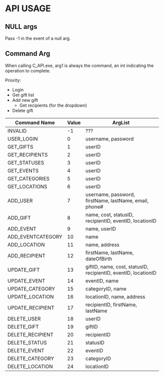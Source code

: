 # API USAGE

## NULL args
Pass -1 in the event of a null arg.

## Command Arg
When calling C_API.exe, arg1 is always the command, an int indicating the operation to complete.

Priority:
- Login
- Get gift list
- Add new gift
  - Get recipients (for the dropdown)
- Delete gift


| Command Name       | Value | ArgList                                       |
|--------------------|-------|-----------------------------------------------|
| INVALID            | -1    | ???                                           |
| USER_LOGIN         | 0     | username, password                            |
| GET_GIFTS          | 1     | userID                                        |
| GET_RECIPIENTS     | 2     | userID                                        |
| GET_STATUSES       | 3     | userID                                        |
| GET_EVENTS         | 4     | userID                                        |
| GET_CATEGORIES     | 5     | userID                                        |
| GET_LOCATIONS      | 6     | userID                                        |
| ADD_USER           | 7     | username, password, firstName, lastName, email, phone# |
| ADD_GIFT           | 8     | name, cost, statusID, recipientID, eventID, locationID |
| ADD_EVENT          | 9     | name, userID                                          |
| ADD_EVENTCATEGORY  | 10    | name                                          |
| ADD_LOCATION       | 11    | name, address                                 |
| ADD_RECIPIENT      | 12    | firstName, lastName, dateOfBirth              |
| UPDATE_GIFT        | 13    | giftID, name, cost, statusID, recipientID, eventID, locationID |
| UPDATE_EVENT       | 14    | eventID, name                                 |
| UPDATE_CATEGORY    | 15    | categoryID, name                              |
| UPDATE_LOCATION    | 16    | locationID, name, address                     |
| UPDATE_RECIPIENT   | 17    | recipientID, firstName, lastName              |
| DELETE_USER        | 18    | userID                                        |
| DELETE_GIFT        | 19    | giftID                                        |
| DELETE_RECIPIENT   | 20    | recipientID                                   |
| DELETE_STATUS      | 21    | statusID                                      |
| DELETE_EVENT       | 22    | eventID                                       |
| DELETE_CATEGORY    | 23    | categoryID                                    |
| DELETE_LOCATION    | 24    | locationID                                    |